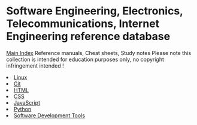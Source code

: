 # Software Engineering, Electronics, Telecommunications, Internet Engineering reference database
<a href="https://1amal.github.io/engineering-reference/">Main Index</a>
Reference manuals, Cheat sheets, Study notes 
Please note this collection is intended for education purposes only, no copyright infringement intended !

<li><a href="https://1amal.github.io/engineering-reference/Linux/index.html">Linux</a></li>
<li><a href="https://1amal.github.io/engineering-reference/Git/index.html">Git</a></li>
<li><a href="https://1amal.github.io/engineering-reference/HTML/index.html">HTML</a></li>
<li><a href="https://1amal.github.io/engineering-reference/CSS/index.html">CSS</a></li>
<li><a href="https://1amal.github.io/engineering-reference/JavaScript/index.html">JavaScript</a></li>
<li><a href="https://1amal.github.io/engineering-reference/Python/index.html">Python</a></li>
<li><a href="./Software Development Tools/index.html">Software Development Tools</a></li>


